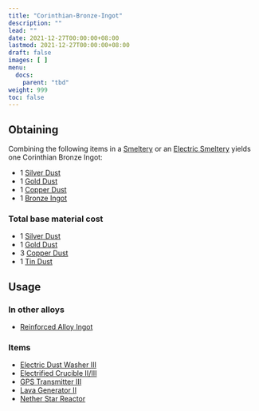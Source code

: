 ```yaml
---
title: "Corinthian-Bronze-Ingot"
description: ""
lead: ""
date: 2021-12-27T00:00:00+08:00
lastmod: 2021-12-27T00:00:00+08:00
draft: false
images: [ ]
menu:
  docs:
    parent: "tbd"
weight: 999
toc: false
---
```


## Obtaining

Combining the following items in a [Smeltery](/docs/slimefun/smeltery) or an [Electric Smeltery](/docs/slimefun/electric-smeltery) yields one Corinthian Bronze Ingot:

* 1 [Silver Dust](/docs/slimefun/silver-dust)
* 1 [Gold Dust](/docs/slimefun/gold-dust)
* 1 [Copper Dust](/docs/slimefun/copper-dust)
* 1 [Bronze Ingot](/docs/slimefun/bronze-ingot)

### Total base material cost

* 1 [Silver Dust](/docs/slimefun/silver-dust)
* 1 [Gold Dust](/docs/slimefun/gold-dust)
* 3 [Copper Dust](/docs/slimefun/copper-dust)
* 1 [Tin Dust](/docs/slimefun/tin-dust)

## Usage

### In other alloys

* [Reinforced Alloy Ingot](/docs/slimefun/reinforced-alloy-ingot)

### Items

* [Electric Dust Washer III](/docs/slimefun/electric-dust-washer)
* [Electrified Crucible II/III](/docs/slimefun/electrified-crucible)
* [GPS Transmitter III](/docs/slimefun/gps-transmitter)
* [Lava Generator II](/docs/slimefun/lava-generator)
* [Nether Star Reactor](/docs/slimefun/reactors)
